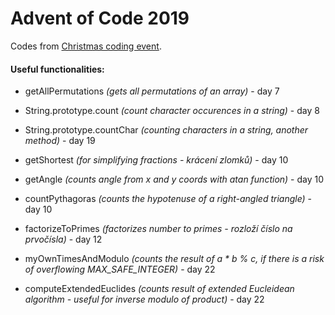 # Advent of Code 2019

Codes from [Christmas coding event](https://adventofcode.com/2019). 

#### Useful functionalities: 

* getAllPermutations *(gets all permutations of an array)* - day 7

* String.prototype.count *(count character occurences in a string)* - day 8

* String.prototype.countChar *(counting characters in a string, another method)* - day 19

* getShortest *(for simplifying fractions - krácení zlomků)* - day 10

* getAngle *(counts angle from x and y coords with atan function)* - day 10

* countPythagoras *(counts the hypotenuse of a right-angled triangle)* - day 10

* factorizeToPrimes *(factorizes number to primes - rozloží číslo na prvočísla)* - day 12

* myOwnTimesAndModulo *(counts the result of a * b % c, if there is a risk of overflowing MAX_SAFE_INTEGER)* - day 22

 * computeExtendedEuclides *(counts result of extended Eucleidean algorithm - useful for inverse modulo of product)* - day 22